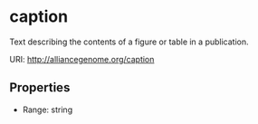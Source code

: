 # caption

Text describing the contents of a figure or table in a publication.

URI: http://alliancegenome.org/caption



<!-- no inheritance hierarchy -->


## Properties

 * Range: string


